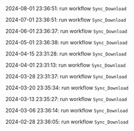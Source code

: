 2024-08-01 23:36:51: run workflow `Sync_Download` 

2024-07-01 23:36:51: run workflow `Sync_Download` 

2024-06-01 23:36:37: run workflow `Sync_Download` 

2024-05-01 23:36:38: run workflow `Sync_Download` 

2024-04-15 23:31:28: run workflow `Sync_Download` 

2024-04-01 23:31:13: run workflow `Sync_Download` 

2024-03-28 23:31:37: run workflow `Sync_Download` 

2024-03-20 23:35:34: run workflow `Sync_Download` 

2024-03-13 23:35:27: run workflow `Sync_Download` 

2024-03-06 23:36:14: run workflow `Sync_Download` 

2024-02-28 23:36:05: run workflow `Sync_Download` 


